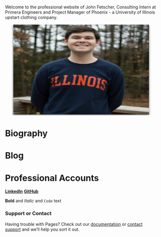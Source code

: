 Welcome to the professional website of John Fetscher, Consulting Intern at Primera Engineers and Project Manager of Phoenix - a University of Illinois upstart clothing company.

<p align="center">
  <img width="460" height="300" src="stat385.png">
</p>

# Biography

# Blog

# Professional Accounts
[**LinkedIn**](https://www.linkedin.com/in/john-fetscher-375401152/)
[**GitHub**](https://github.com/jfetscher)



**Bold** and _Italic_ and `Code` text



### Support or Contact

Having trouble with Pages? Check out our [documentation](https://help.github.com/categories/github-pages-basics/) or [contact support](https://github.com/contact) and we’ll help you sort it out.
